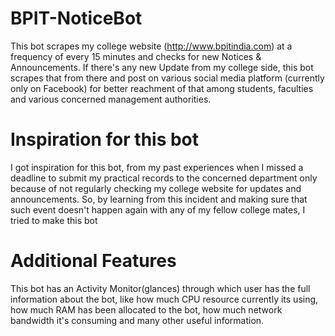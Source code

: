 # BPIT-NoticeBot
This bot scrapes my college website (http://www.bpitindia.com) at a frequency of every 15 minutes and checks for new Notices & Announcements. If there's any new Update from my college side, this bot scrapes that from there and post on various social media platform (currently only on Facebook) for better reachment of that among students, faculties and various concerned management authorities. 

# Inspiration for this bot
I got inspiration for this bot, from my past experiences when I missed a deadline to submit my practical records to the concerned department only because of not regularly checking my college website for updates and announcements.
So, by learning from this incident and making sure that such event doesn't happen again with any of my fellow college mates, I tried to make this bot

# Additional Features
This bot has an Activity Monitor(glances) through which user has the full information about the bot, like how much CPU resource currently its using, how much RAM has been allocated to the bot, how much network bandwidth it's consuming and many other useful information.
